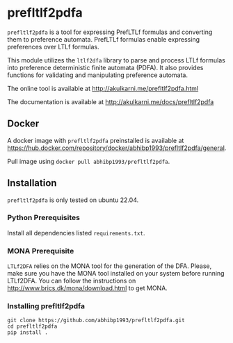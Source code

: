 # prefltlf2pdfa

`prefltlf2pdfa` is a tool for expressing PrefLTLf formulas and converting them to preference automata.
PrefLTLf formulas enable expressing preferences over LTLf formulas.

This module utilizes the `ltlf2dfa` library to parse and process LTLf formulas
into preference deterministic finite automata (PDFA). 
It also provides functions for validating and manipulating preference automata.

The online tool is available at http://akulkarni.me/prefltlf2pdfa.html

The documentation is available at http://akulkarni.me/docs/prefltlf2pdfa


## Docker 

A docker image with `prefltlf2pdfa` preinstalled is available at https://hub.docker.com/repository/docker/abhibp1993/prefltlf2pdfa/general.

Pull image using `docker pull abhibp1993/prefltlf2pdfa`.


## Installation

`prefltlf2pdfa` is only tested on ubuntu 22.04.  


### Python Prerequisites 
Install all dependencies listed `requirements.txt`.


### MONA Prerequisite
`LTLf2DFA` relies on the MONA tool for the generation of the DFA. 
Please, make sure you have the MONA tool installed on your system before running LTLf2DFA. 
You can follow the instructions on http://www.brics.dk/mona/download.html to get MONA.


### Installing prefltlf2pdfa 

```
git clone https://github.com/abhibp1993/prefltlf2pdfa.git
cd prefltlf2pdfa
pip install .
```